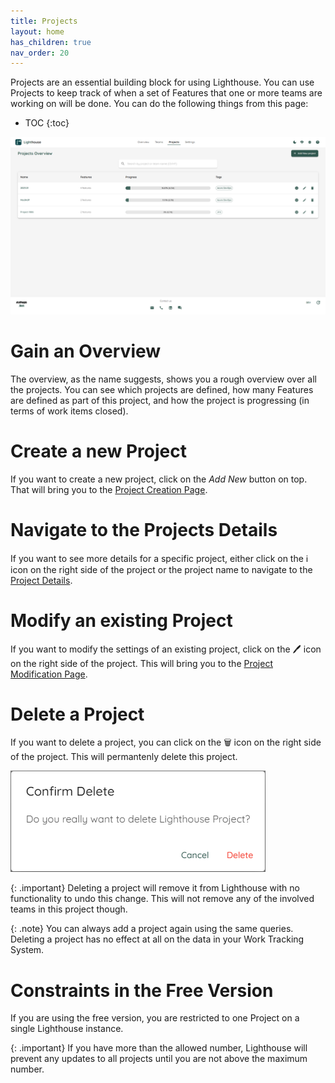 ```yaml
---
title: Projects
layout: home
has_children: true
nav_order: 20
---
```


Projects are an essential building block for using Lighthouse. You can use Projects to keep track of when a set of Features that one or more teams are working on will be done. You can do the following things from this page:

- TOC
{:toc}

![Project Overview](../assets/features/projects.png)

# Gain an Overview
The overview, as the name suggests, shows you a rough overview over all the projects. You can see which projects are defined, how many Features are defined as part of this project, and how the project is progressing (in terms of work items closed).

# Create a new Project
If you want to create a new project, click on the *Add New* button on top. That will bring you to the [Project Creation Page](./edit.html).

# Navigate to the Projects Details
If you want to see more details for a specific project, either click on the ℹ️ icon on the right side of the project or the project name to navigate to the [Project Details](./detail.html).

# Modify an existing Project
If you want to modify the settings of an existing project, click on the 🖊️ icon on the right side of the project. This will bring you to the [Project Modification Page](./edit.html).

# Delete a Project
If you want to delete a project, you can click on the 🗑️ icon on the right side of the project. This will permantenly delete this project.

![Project Deletion](../assets/features/projects_delete.png)

{: .important}
Deleting a project will remove it from Lighthouse with no functionality to undo this change. This will not remove any of the involved teams in this project though.

{: .note}
You can always add a project again using the same queries. Deleting a project has no effect at all on the data in your Work Tracking System.


# Constraints in the Free Version
If you are using the free version, you are restricted to one Project on a single Lighthouse instance.

{: .important}
If you have more than the allowed number, Lighthouse will prevent any updates to all projects until you are not above the maximum number.
